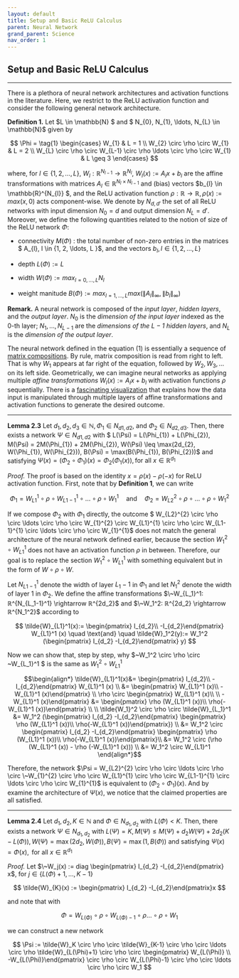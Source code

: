 ```yaml
---
layout: default
title: Setup and Basic ReLU Calculus
parent: Neural Network
grand_parent: Science
nav_order: 1
---
```


## Setup and Basic ReLU Calculus

---

There is a plethora of neural network architectures and activation functions in the literature. Here, we restrict to the ReLU activation function and consider the following general network architecture.

**Definition 1.** Let $L \in \mathbb{N} $ and $ N_{0}, N_{1}, \ldots, N_{L} \in \mathbb{N}$ given by

$$  
    \Phi = 
    \tag{1}
    \begin{cases} 
      W_{1} & L = 1 \\
      W_{2} \circ \rho \circ W_{1} & L = 2 \\
      W_{L} \circ \rho \circ W_{L-1} \circ \rho \ldots \circ \rho \circ W_{1} & L \geq 3
   \end{cases}
$$

where, for $l \in \{ 1, 2, \ldots, L\}$, $W_{l}: \mathbb{R}^{N_{l-1}} \rightarrow \mathbb{R}^{N_{l}}$, $W_{l}(x) := A_{l}x + b_{l}$ are the affine transformations with matrices $A_{l} \in \mathbb{R}^{N_{l} \times N_{l-1}}$ and (bias) vectors $b_{l} \in \mathbb{R}^{N_{l}} $, and the ReLU activation function $\rho: \mathbb{R} \rightarrow \mathbb{R}, \rho(x) := max(x, 0)$ acts component-wise. We denote by $N_{d,d'}$ the set of all ReLU networks with input dimension $N_{0} = d$ and output dimension $N_{L} = d'$. Moreover, we define the following quantities related to the notion of size of the ReLU network $\Phi$:

* connectivity $M(\Phi)$ : the total number of non-zero entries in the matrices $ A_{l}, l \in \{1, 2, \ldots, L \}$, and the vectors $b_{l}, l \in \{1, 2, \ldots, L \}$

* depth $L(\Phi) := L$

* width $W(\Phi) := max_{l=0,\ldots,L}N_{l}$

* weight manitude $B(\Phi) := max_{l=1, \ldots, L} max( \lVert A_{l} \rVert_{∞}, \lVert b_{l} \rVert_{∞} )$

**Remark.** A neural network is composed of the *input layer*, *hidden layers*, and the *output layer*. $N_{0}$ is the *dimension of the input layer* indexed as the 0-th layer; $N_{1}, \ldots, N_{L-1}$ are the *dimensions of the $L-1$ hidden layers*, and $N_{L}$ is the *dimension of the output layer*. 

The neural network defined in the equation (1) is essentially a sequence of [matrix compositions](https://www.youtube.com/watch?v=XkY2DOUCWMU). By rule, matrix composition is read from right to left. That is why $W_1$ appears at far right of the equation, followed by $W_{2}, W_{3}, \ldots$ on its left side. Geometrically, we can imagine neural networks as applying multiple *affine transformations* $W_{l}(x) := A_{l}x + b_{l}$ with activation functions $\rho$ sequentially. There is a [fascinating visualization](https://www.youtube.com/watch?v=UOvPeC8WOt8) that explains how the data input is manipulated through multiple layers of affine transformations and activation functions to generate the desired outcome. 

---

**Lemma 2.3** Let $d_{1}, d_{2}, d_{3} \in ℕ, \Phi_{1} \in N_{d1, d2}$, and $\Phi_{2} \in N_{d2, d3}$. Then, there exists a network $\Psi \in N_{d1, d2}$ with $ L(\Psi) = L(\Phi_{1}) + L(\Phi_{2}), M(\Psi) = 2M(\Phi_{1}) + 2M(\Phi_{2}), W(\Psi) \leq \max(2d_{2}, W(\Phi_{1}), W(\Phi_{2})), B(\Psi) = \max(B(\Phi_{1}), B(\Phi_{2}))$ and satisfying $\Psi(x) = (\Phi_{2} \circ \Phi_{1})(x) = \Phi_{2}(\Phi_{1}(x)), \text{for all } x \in \mathbb{R}^{d_1}$

*Proof.* The proof is based on the identity $x = \rho(x) - \rho(-x)$ for ReLU activation function. First, note that by **Definition 1**, we can write 

$$
\Phi_{1} = W_{L1}^{1} \circ \rho \circ W_{L1-1}^{1} \circ \ldots \circ \rho \circ W_{1}^{1} \quad \text{and} \quad \Phi_{2} = W_{L2}^{2} \circ \rho \circ \ldots \circ \rho \circ W_{1}^{2}
$$

If we compose $\Phi_2$ with $\Phi_1$ directly, the outcome $ W_{L2}^{2} \circ \rho \circ \ldots \circ \rho \circ W_{1}^{2} \circ W_{L1}^{1} \circ \rho \circ W_{L1-1}^{1} \circ \ldots \circ \rho \circ W_{1}^{1}$ does not match the general architecture of the neural network defined earlier, because the section $W_{1}^{2} \circ W_{L1}^{1}$ does not have an activation function $\rho$ in between. Therefore, our goal is to replace the section $W_{1}^{2} \circ W_{L1}^{1}$ with something equivalent but in the form of $W \circ \rho \circ W$.

Let $N_{L1-1}^1$ denote the width of layer $L_1-1$ in $\Phi_1$ and let $N_1^2$ denote the width of layer 1 in $\Phi_2$. We define the affine transformations $\~W_{L_1}^1: ℝ^{N_{L_1-1}^1} \rightarrow ℝ^{2d_2}$ and $\~W_1^2: ℝ^{2d_2} \rightarrow ℝ^{N_1^2}$ according to

$$
\tilde{W}_{L1}^1(x):= \begin{pmatrix} I_{d_2}\\ -I_{d_2}\end{pmatrix} W_{L1}^1 (x) \quad \text{and} \quad \tilde{W}_1^2(y):= W_1^2 (\begin{pmatrix} I_{d_2} -I_{d_2}\end{pmatrix} y)
$$ 

Now we can show that, step by step, why $\~W_1^2 \circ \rho \circ \~W_{L_1}^1 $ is the same as $W_{1}^{2} \circ W_{L1}^{1}$

$$\begin{align*}
\tilde{W}_{L1}^1(x)&= \begin{pmatrix} I_{d_2}\\ -I_{d_2}\end{pmatrix} W_{L1}^1 (x) \\ &= \begin{pmatrix} W_{L1}^1 (x)\\ -W_{L1}^1 (x)\end{pmatrix} \\
\rho \circ \begin{pmatrix} W_{L1}^1 (x)\\ 
\\
-W_{L1}^1 (x)\end{pmatrix} &= \begin{pmatrix} \rho (W_{L1}^1 (x))\\ \rho(-W_{L1}^1 (x))\end{pmatrix} \\
\\
\tilde{W_1}^2 \circ \rho \circ \tilde{W}_{L_1}^1 &= W_1^2 (\begin{pmatrix} I_{d_2} -I_{d_2}\end{pmatrix} \begin{pmatrix} \rho (W_{L1}^1 (x))\\ \rho(-W_{L1}^1 (x))\end{pmatrix}) \\
&= W_1^2 \circ \begin{pmatrix} I_{d_2} -I_{d_2}\end{pmatrix} \begin{pmatrix} \rho (W_{L1}^1 (x))\\ \rho(-W_{L1}^1 (x))\end{pmatrix}\\
&= W_1^2 \circ (\rho (W_{L1}^1 (x)) - \rho (-W_{L1}^1 (x))) \\
&= W_1^2 \circ W_{L1}^1
\end{align*}$$

Therefore, the network $\Psi = W_{L2}^{2} \circ \rho \circ \ldots \circ \rho \circ \~W_{1}^{2} \circ \rho \circ W_{L1}^{1} \circ \rho \circ W_{L1-1}^{1} \circ \ldots \circ \rho \circ W_{1}^{1}$ is equivalent to $(\Phi_2 \circ \Phi_1)(x)$. And by examine the architecture of $\Psi(x)$, we notice that the claimed properties are all satisfied. 

---

**Lemma 2.4** Let $d_1, d_2, K \in \mathbb{N}$ and $\Phi \in N_{d_1, d_2}$ with $L(\Phi) < K$. Then, there exists a network $\Psi \in N_{d_1, d_2}$ with $L(\Psi) = K, M(\Psi) \leq M(\Psi) + d_2 W(\Psi) + 2d_2(K-L(\Phi)), W(\Psi) = \max(2d_2, W(\Phi)), B(\Psi) = \max(1, B(\Phi))$
and satisfying $\Psi (x) = \Phi (x), \text{ for all } x \in ℝ^{d_1}$

*Proof.* Let $\~W_j(x) := diag \begin{pmatrix} I_{d_2} -I_{d_2}\end{pmatrix} x$, for $j \in \{L(\Phi) + 1, \ldots, K-1\}$

$$
\tilde{W}_{K}(x) := \begin{pmatrix} I_{d_2} -I_{d_2}\end{pmatrix}x
$$

and note that with

$$
\Phi = W_{L(\Phi)} \circ \rho \circ W_{L(\Phi)-1} \circ \rho \ldots \circ \rho \circ W_1
$$

we can construct a new network

$$
\Psi := \tilde{W}_K \circ \rho \circ \tilde{W}_{K-1} \circ \rho \circ \ldots \circ \rho \tilde{W}_{L(\Phi)+1} \circ \rho \circ \begin{pmatrix} W_{L(\Phi)} \\ -W_{L(\Phi)}\end{pmatrix} \circ \rho \circ W_{L(\Phi)-1} \circ \rho \circ \ldots \circ \rho \circ W_1
$$


